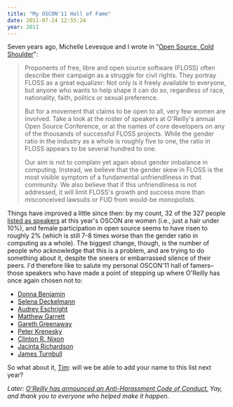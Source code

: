 ```yaml
---
title: "My OSCON'11 Hall of Fame"
date: 2011-07-24 12:55:24
year: 2011
---
```

Seven years ago, Michelle Levesque and I wrote in "<a href="http://drdobbs.com/architecture-and-design/184415216">Open Source, Cold Shoulder</a>":
<blockquote>Proponents of free, libre and open source software (FLOSS) often describe their campaign as a struggle for civil rights. They portray FLOSS as a great equalizer: Not only is it freely available to everyone, but anyone who wants to help shape it can do so, regardless of race, nationality, faith, politics or sexual preference.

But for a movement that claims to be open to all, very few women are involved. Take a look at the roster of speakers at O'Reilly's annual Open Source Conference, or at the names of core developers on any of the thousands of successful FLOSS projects. While the gender ratio in the industry as a whole is roughly five to one, the ratio in FLOSS appears to be several hundred to one.

Our aim is not to complain yet again about gender imbalance in computing. Instead, we believe that the gender skew in FLOSS is the most visible symptom of a fundamental unfriendliness in that community. We also believe that if this unfriendliness is not addressed, it will limit FLOSS's growth and success more than misconceived lawsuits or FUD from would-be monopolists.</blockquote>
Things have improved a little since then: by my count, 32 of the 327 people <a href="http://www.oscon.com/oscon2011">listed as speakers</a> at this year's OSCON are women (i.e., just a hair under 10%), and female participation in open source seems to have risen to roughly 2% (which is still 7-8 times worse than the gender ratio in computing as a whole). The biggest change, though, is the number of people who acknowledge that this is a problem, and are trying to do something about it, despite the sneers or embarrassed silence of their peers.  I'd therefore like to salute my personal OSCON'11 hall of famers–those speakers who have made a point of stepping up where O'Reilly has once again chosen not to:
<ul>
  <li><a href="http://www.oscon.com/oscon2011/public/schedule/speaker/109632">Donna Benjamin</a></li>
  <li><a href="http://www.oscon.com/oscon2011/public/schedule/speaker/6486">Selena Deckelmann</a></li>
  <li><a href="http://www.oscon.com/oscon2011/public/schedule/speaker/4821">Audrey Eschright</a></li>
  <li><a href="http://www.oscon.com/oscon2011/public/schedule/speaker/6852">Matthew Garrett</a></li>
  <li><a href="http://www.oscon.com/oscon2011/public/schedule/speaker/64186">Gareth Greenaway</a></li>
  <li><a href="http://www.oscon.com/oscon2011/public/schedule/speaker/30118">Peter Krenesky</a></li>
  <li><a href="http://www.oscon.com/oscon2011/public/schedule/speaker/3223">Clinton R. Nixon</a></li>
  <li><a href="http://www.oscon.com/oscon2011/public/schedule/speaker/6640">Jacinta Richardson</a></li>
  <li><a href="http://www.oscon.com/oscon2011/public/schedule/speaker/5060">James Turnbull</a></li>
</ul>
So what about it, <a href="http://oreilly.com/oreilly/tim_bio.html">Tim</a>: will we be able to add your name to this list next year?

<em>Later: <a href="http://adainitiative.org/2011/07/oreilly-announces-anti-harassment-code-of-conduct/">O'Reilly has announced an Anti-Harassment Code of Conduct.</a> Yay, and thank you to everyone who helped make it happen.</em>
